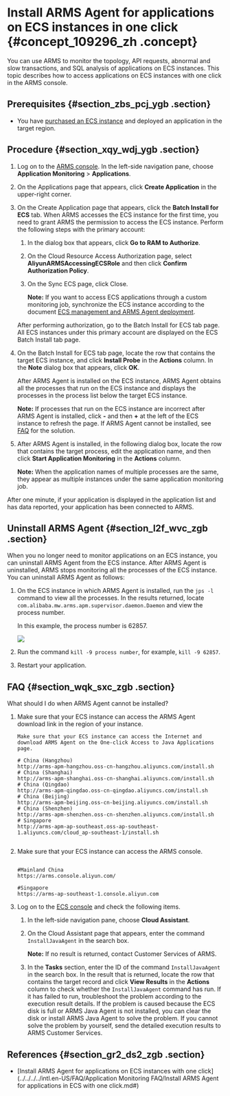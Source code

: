 # **Install ARMS Agent for applications on ECS instances in one click** {#concept_109296_zh .concept}

You can use ARMS to monitor the topology, API requests, abnormal and slow transactions, and SQL analysis of applications on ECS instances. This topic describes how to access applications on ECS instances with one click in the ARMS console.

## Prerequisites {#section_zbs_pcj_ygb .section}

-   You have [purchased an ECS instance](https://ecs-buy.aliyun.com/) and deployed an application in the target region.

## Procedure {#section_xqy_wdj_ygb .section}

1.  Log on to the [ARMS console](https://arms-intl.console.aliyun.com/#/home). In the left-side navigation pane, choose **Application Monitoring** \> **Applications**.
2.  On the Applications page that appears, click **Create Application** in the upper-right corner.
3.  On the Create Application page that appears, click the **Batch Install for ECS** tab. When ARMS accesses the ECS instance for the first time, you need to grant ARMS the permission to access the ECS instance. Perform the following steps with the primary account:

    1.  In the dialog box that appears, click **Go to RAM to Authorize**.

    2.  On the Cloud Resource Access Authorization page, select **AliyunARMSAccessingECSRole** and then click **Confirm Authorization Policy**.
    3.  On the Sync ECS page, click Close.

        **Note:** If you want to access ECS applications through a custom monitoring job, synchronize the ECS instance according to the document [ECS management and ARMS Agent deployment](http://~~42906~~).

    After performing authorization, go to the Batch Install for ECS tab page. All ECS instances under this primary account are displayed on the ECS Batch Install tab page.

4.  On the Batch Install for ECS tab page, locate the row that contains the target ECS instance, and click **Install Probe** in the **Actions** column. In the **Note** dialog box that appears, click **OK**.

    After ARMS Agent is installed on the ECS instance, ARMS Agent obtains all the processes that run on the ECS instance and displays the processes in the process list below the target ECS instance.

    **Note:** If processes that run on the ECS instance are incorrect after ARMS Agent is installed, click **-** and then **+** at the left of the ECS instance to refresh the page. If ARMS Agent cannot be installed, see [FAQ](#section_wqk_sxc_zgb) for the solution.

5.  After ARMS Agent is installed, in the following dialog box, locate the row that contains the target process, edit the application name, and then click **Start Application Monitoring** in the **Actions** column.

    **Note:** When the application names of multiple processes are the same, they appear as multiple instances under the same application monitoring job.


After one minute, if your application is displayed in the application list and has data reported, your application has been connected to ARMS.

## Uninstall ARMS Agent {#section_l2f_wvc_zgb .section}

When you no longer need to monitor applications on an ECS instance, you can uninstall ARMS Agent from the ECS instance. After ARMS Agent is uninstalled, ARMS stops monitoring all the processes of the ECS instance. You can uninstall ARMS Agent as follows:

1.  On the ECS instance in which ARMS Agent is installed, run the `jps -l` command to view all the processes. In the results returned, locate `com.alibaba.mw.arms.apm.supervisor.daemon.Daemon` and view the process number.

    In this example, the process number is 62857.

    ![](http://static-aliyun-doc.oss-cn-hangzhou.aliyuncs.com/assets/img/152233/156654971743111_en-US.png)

2.  Run the command `kill -9 process number`, for example, `kill -9 62857`.

3.  Restart your application.

## FAQ {#section_wqk_sxc_zgb .section}

What should I do when ARMS Agent cannot be installed?

1.  Make sure that your ECS instance can access the ARMS Agent download link in the region of your instance.

    ``` {#codeblock_95b_vpy_mtz}
    Make sure that your ECS instance can access the Internet and download ARMS Agent on the One-click Access to Java Applications page.
    
    # China (Hangzhou)
    http://arms-apm-hangzhou.oss-cn-hangzhou.aliyuncs.com/install.sh
    # China (Shanghai)
    http://arms-apm-shanghai.oss-cn-shanghai.aliyuncs.com/install.sh
    # China (Qingdao)
    http://arms-apm-qingdao.oss-cn-qingdao.aliyuncs.com/install.sh
    # China (Beijing)
    http://arms-apm-beijing.oss-cn-beijing.aliyuncs.com/install.sh
    # China (Shenzhen)
    http://arms-apm-shenzhen.oss-cn-shenzhen.aliyuncs.com/install.sh
    # Singapore
    http://arms-apm-ap-southeast.oss-ap-southeast-1.aliyuncs.com/cloud_ap-southeast-1/install.sh
    					
    ```

2.  Make sure that your ECS instance can access the ARMS console.

    ``` {#codeblock_n3o_nov_uou}
    
    #Mainland China
    https://arms.console.aliyun.com/
    
    #Singapore
    https://arms-ap-southeast-1.console.aliyun.com
    ```

3.  Log on to the [ECS console](https://ecs.console.aliyun.com/#/home) and check the following items.
    1.  In the left-side navigation pane, choose **Cloud Assistant**.
    2.  On the Cloud Assistant page that appears, enter the command `InstallJavaAgent` in the search box.

        **Note:** If no result is returned, contact Customer Services of ARMS.

    3.  In the **Tasks** section, enter the ID of the command `InstallJavaAgent` in the search box. In the result that is returned, locate the row that contains the target record and click **View Results** in the **Actions** column to check whether the `InstallJavaAgent` command has run. If it has failed to run, troubleshoot the problem according to the execution result details. If the problem is caused because the ECS disk is full or ARMS Java Agent is not installed, you can clear the disk or install ARMS Java Agent to solve the problem. If you cannot solve the problem by yourself, send the detailed execution results to ARMS Customer Services.

## References {#section_gr2_ds2_zgb .section}

-   [Install ARMS Agent for applications on ECS instances with one click](../../../../intl.en-US/FAQ/Application Monitoring FAQ/Install ARMS Agent for applications in ECS with one click.md#)

